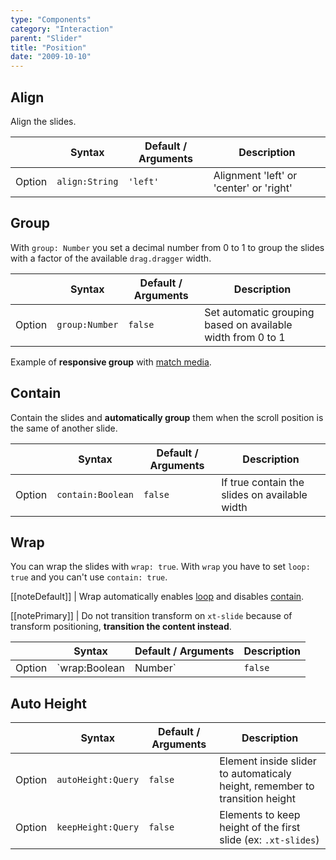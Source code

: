 ```yaml
---
type: "Components"
category: "Interaction"
parent: "Slider"
title: "Position"
date: "2009-10-10"
---
```


## Align

Align the slides.

<div class="xt-overflow-sub overflow-y-hidden overflow-x-scroll my-5 xt-my-auto w-full">

|                         | Syntax                                    | Default / Arguments                       | Description                   |
| ----------------------- | ----------------------------------------- | ----------------------------- | ----------------------------- |
| Option                  | `align:String`                          | `'left'`        | Alignment 'left' or 'center' or 'right'           |

</div>

<demo>
  <demoinline src="demos/components/slider/align-left">
  </demoinline>
  <demoinline src="demos/components/slider/align-center">
  </demoinline>
  <demoinline src="demos/components/slider/align-right">
  </demoinline>
</demo>

## Group

With `group: Number` you set a decimal number from 0 to 1 to group the slides with a factor of the available `drag.dragger` width.

<div class="xt-overflow-sub overflow-y-hidden overflow-x-scroll my-5 xt-my-auto w-full">

|                         | Syntax                                    | Default / Arguments                       | Description                   |
| ----------------------- | ----------------------------------------- | ----------------------------- | ----------------------------- |
| Option                  | `group:Number`                          | `false`        | Set automatic grouping based on available width from 0 to 1            |

</div>

Example of **responsive group** with [match media](/components/slider/api#match-media).

<demo>
  <demoinline src="demos/components/slider/group-responsive">
  </demoinline>
</demo>

## Contain

Contain the slides and **automatically group** them when the scroll position is the same of another slide.

<div class="xt-overflow-sub overflow-y-hidden overflow-x-scroll my-5 xt-my-auto w-full">

|                         | Syntax                                    | Default / Arguments                       | Description                   |
| ----------------------- | ----------------------------------------- | ----------------------------- | ----------------------------- |
| Option                  | `contain:Boolean`                          | `false`        | If true contain the slides on available width            |

</div>

<demo>
  <demoinline src="demos/components/slider/contain-center">
  </demoinline>
  <demoinline src="demos/components/slider/contain-left">
  </demoinline>
  <demoinline src="demos/components/slider/contain-right">
  </demoinline>
</demo>

## Wrap

You can wrap the slides with `wrap: true`. With `wrap` you have to set `loop: true` and you can't use `contain: true`.

[[noteDefault]]
| Wrap automatically enables [loop](/components/slider/interaction#loop) and disables [contain](/components/slider/position#contain).	

[[notePrimary]]
| Do not transition transform on `xt-slide` because of transform positioning, **transition the content instead**.

<div class="xt-overflow-sub overflow-y-hidden overflow-x-scroll my-5 xt-my-auto w-full">

|                         | Syntax                                    | Default / Arguments                       | Description                   |
| ----------------------- | ----------------------------------------- | ----------------------------- | ----------------------------- |
| Option                  | `wrap:Boolean|Number`                          | `false`        | Wrap slides on start and end             |

</div>

<demo>
  <demoinline src="demos/components/slider/wrap-center">
  </demoinline>
  <demoinline src="demos/components/slider/wrap-left">
  </demoinline>
  <demoinline src="demos/components/slider/wrap-right">
  </demoinline>
</demo>

## Auto Height

<div class="xt-overflow-sub overflow-y-hidden overflow-x-scroll my-5 xt-my-auto w-full">	

|                         | Syntax                                    | Default / Arguments                       | Description                   |	
| ----------------------- | ----------------------------------------- | ----------------------------- | ----------------------------- |	
| Option                  | `autoHeight:Query`                          | `false`        | Element inside slider to automaticaly height, remember to transition height            |
| Option                  | `keepHeight:Query`                          | `false`        | Elements to keep height of the first slide (ex: `.xt-slides`)            |

</div>

<demo>	
  <demoinline src="demos/components/slider/autoheight">	
  </demoinline>	
</demo>	
